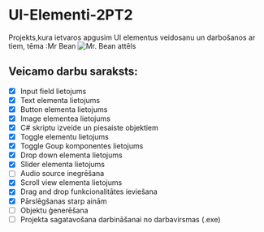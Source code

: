 # UI-Elementi-2PT2
Projekts,kura ietvaros apgusim UI elementus veidosanu un darbošanos ar tiem, tēma :Mr Bean
![Mr. Bean attēls](https://th.bing.com/th/id/OIP.pZ317y7Jnoi4pSpJ5LUcSwAAAA?pid=ImgDet&rs=1)


## Veicamo darbu saraksts:
- [x] Input field lietojums
- [x] Text elementa lietojums
- [x] Button elementa lietojums
- [x] Image elementea lietojums
- [x] C# skriptu izveide un piesaiste objektiem
- [x] Toggle elementu lietojums
- [x] Toggle Goup komponentes lietojums
- [x] Drop down elementa lietojums
- [x] Slider elementa lietojums
- [ ] Audio source inegrēšana
- [x] Scroll view elementa lietojums
- [x] Drag and drop funkcionalitātes ieviešana
- [x] Pārslēgšanas starp ainām
- [ ] Objektu ģenerēšana 
- [ ] Projekta sagatavošana darbināšanai no darbavirsmas (.exe)
